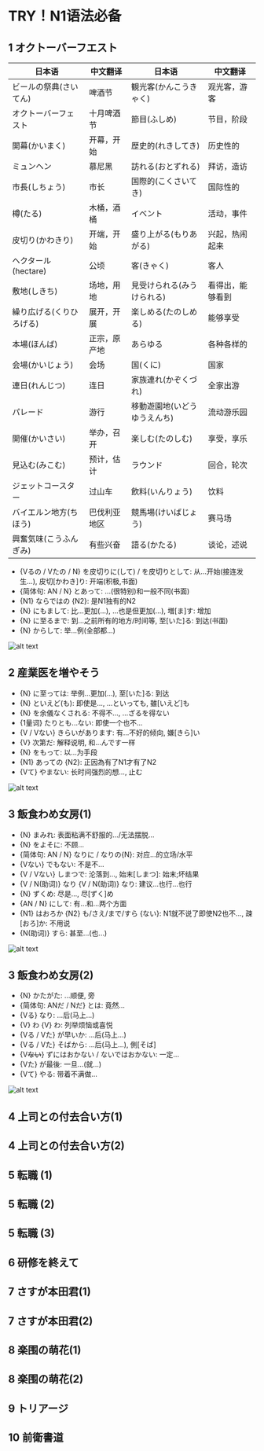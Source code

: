 # TRY！N1语法必备

## 1 オクトーバーフエスト

| 日本语 | 中文翻译 | 日本语 | 中文翻译 |
|--------|----------|--------|----------|
| ビールの祭典(さいてん) | 啤酒节 | 観光客(かんこうきゃく) | 观光客，游客 |
| オクトーバーフェスト | 十月啤酒节 | 節目(ふしめ) | 节目，阶段 |
| 開幕(かいまく) | 开幕，开始 | 歴史的(れきしてき) | 历史性的 |
| ミュンヘン | 慕尼黑 | 訪れる(おとずれる) | 拜访，造访 |
| 市長(しちょう) | 市长 | 国際的(こくさいてき) | 国际性的 |
| 樽(たる) | 木桶，酒桶 | イベント | 活动，事件 |
| 皮切り(かわきり) | 开端，开始 | 盛り上がる(もりあがる) | 兴起，热闹起来 |
| ヘクタール(hectare) | 公顷 | 客(きゃく) | 客人 |
| 敷地(しきち) | 场地，用地 | 見受けられる(みうけられる) | 看得出，能够看到 |
| 繰り広げる(くりひろげる) | 展开，开展 | 楽しめる(たのしめる) | 能够享受 |
| 本場(ほんば) | 正宗，原产地 | あらゆる | 各种各样的 |
| 会場(かいじょう) | 会场 | 国(くに) | 国家 |
| 連日(れんじつ) | 连日 | 家族連れ(かぞくづれ) | 全家出游 |
| パレード | 游行 | 移動遊園地(いどうゆうえんち) | 流动游乐园 |
| 開催(かいさい) | 举办，召开 | 楽しむ(たのしむ) | 享受，享乐 |
| 見込む(みこむ) | 预计，估计 | ラウンド | 回合，轮次 |
| ジェットコースター | 过山车 | 飲料(いんりょう) | 饮料 |
| バイエルン地方(ちほう) | 巴伐利亚地区 | 競馬場(けいばじょう) | 赛马场 |
| 興奮気味(こうふんぎみ) | 有些兴奋 | 語る(かたる) | 谈论，述说 |

- {Vるの / Vたの / N} を皮切りに(して) / を皮切りとして: 从...开始(接连发生...), 皮切[かわき]り: 开端(积极,书面)
- {简体句: AN / N} とあって: ...(很特别)和一般不同(书面)
- {N1} ならではの {N2}: 是N1独有的N2
- {N} にもまして: 比...更加(...), ...也是但更加(...), 増[ま]す: 增加
- {N} に至るまで: 到...之前所有的地方/时间等, 至[いた]る: 到达(书面)
- {N} からして: 举...例(全部都...)

![alt text](image-22.png)

## 2 産業医を増やそう

- {N} に至っては: 举例...更加(...), 至[いた]る: 到达
- {N} といえど(も): 即使是..., ...といっても, 雖[いえど]も
- {N} を余儀なくされる: 不得不..., ...ざるを得ない
- {1量词} たりとも...ない: 即使一个也不...
- {V / Vない} きらいがあります: 有...不好的倾向, 嫌[きら]い
- {V} 次第だ: 解释说明, 和...んです一样
- {N} をもって: 以...为手段
- {N1} あっての {N2}: 正因為有了N1才有了N2
- {Vて} やまない: 长时间强烈的想..., 止む

![alt text](image-23.png)

## 3 飯食わめ女房(1)

- {N} まみれ: 表面粘满不舒服的.../无法摆脱...
- {N} をよそに: 不顾...
- {简体句: AN / N} なりに / なりの{N}: 对应...的立场/水平
- {Vない} でもない: 不是不...
- {V / Vない} しまつで: 沦落到..., 始末[しまつ]: 始末;坏结果
- {V / N(助词)} なり {V / N(助词)} なり: 建议...也行...也行
- {N} ずくめ: 尽是..., 尽[ずく]め
- {AN / N} にして: 有...和...两个方面
- {N1} はおろか {N2} も/さえ/まで/すら {ない}: N1就不说了即使N2也不..., 疎[おろ]か: 不用说
- {N(助词)} すら: 甚至...(也...)

![alt text](image-24.png)

## 3 飯食わめ女房(2)

- {N} かたがた: ...顺便, 旁
- {简体句: ANだ / Nだ} とは: 竟然...
- {Vる} なり: ...后(马上...)
- {V} わ {V} わ: 列举烦恼或喜悦
- {Vる / Vた} が早いか: ...后(马上...)
- {Vる / Vた} そばから: ...后(马上...), 側[そば]
- {V~~ない~~} ずにはおかない / ないではおかない: 一定...
- {Vた} が最後: 一旦...(就...) 
- {Vて} やる: 带着不满做...

![alt text](image-25.png)

## 4 上司との付去合い方(1)

## 4 上司との付去合い方(2)

## 5 転職 (1)

## 5 転職 (2)

## 5 転職 (3)

## 6 研修を終えて

## 7 さすが本田君(1)

## 7 さすが本田君(2)

## 8 楽围の萌花(1)

## 8 楽围の萌花(2)

## 9 トリアージ

## 10 前衛書道
